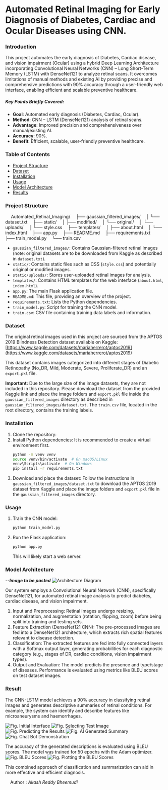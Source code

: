 # Automated Retinal Imaging for Early Diagnosis of Diabetes, Cardiac and Ocular Diseases using CNN.
### Introduction
This project automates the early diagnosis of Diabetes, Cardiac disease, and vision impairment (Ocular) using a hybrid Deep Learning Architecture incorporating Convolutional Neural Networks (CNN) – Long Short-Term Memory (LSTM) with DenseNet121 to analyze retinal scans. It overcomes limitations of manual methods and existing AI by providing precise and comprehensive predictions with 90% accuracy through a user-friendly web interface, enabling efficient and scalable preventive healthcare.

##### Key Points Briefly Covered:
* **Goal**: Automated early diagnosis (Diabetes, Cardiac, Ocular).
* **Method**: CNN – LSTM (DenseNet121) analysis of retinal scans.
* **Advantage**: Improved precision and comprehensiveness over manual/existing AI.
* **Accuracy**: 90%.
* **Benefit**: Efficient, scalable, user-friendly preventive healthcare.



### Table of Contents
- [Project Structure](#project-structure)
- [Dataset](#dataset)
- [Installation](#installation)
- [Usage](#usage)
- [Model Architecture](#model-architecture)
- [Results](#results)

### Project Structure
&emsp; Automated_Retinal_Imaging/
&emsp;├── gaussian_filtered_images/
&emsp;│   └── dataset.txt
&emsp;├── static/
&emsp;│   ├── modified/
&emsp;│   └── original/
&emsp;│   └── uploads/
&emsp;│   └── style.css
&emsp;├── templates/
&emsp;│   ├── about.html
&emsp;│   └── index.html
&emsp;├── app.py
&emsp;├── README.md
&emsp;├── requirements.txt
&emsp;├── train_model.py
&emsp;└── train.csv

- `gaussian_filtered_images/`: Contains Gaussian-filtered retinal images (note: original datasets are to be downloaded from Kaggle as described in `dataset.txt`).
- `static/`: Contains static files such as CSS (`style.css`) and potentially original or modified images.
- `static/uploads/`: Stores user-uploaded retinal images for analysis.
- `templates/`: Contains HTML templates for the web interface (`about.html`, `index.html`).
- `app.py`: The main Flask application file.
- `README.md`: This file, providing an overview of the project.
- `requirements.txt`: Lists the Python dependencies.
- `train_model.py`: Script for training the CNN model.
- `train.csv`: CSV file containing training data labels and information.

### Dataset
The original retinal images used in this project are sourced from the APTOS 2019 Blindness Detection dataset available on Kaggle:
[https://www.kaggle.com/datasets/mariaherrerot/aptos2019](https://www.kaggle.com/datasets/mariaherrerot/aptos2019)

This dataset contains images categorized into different stages of Diabetic Retinopathy (No_DR, Mild, Moderate, Severe, Proliferate_DR) and an `export.pkl` file.

**Important:** Due to the large size of the image datasets, they are not included in this repository. Please download the dataset from the provided Kaggle link and place the image folders and `export.pkl` file inside the `gaussian_filtered_images` directory as described in `gaussian_filtered_images/dataset.txt`. The `train.csv` file, located in the root directory, contains the training labels.

### Installation
1.  Clone the repository:
2.  Install Python dependencies:
    It is recommended to create a virtual environment first.
    ```bash
    python -m venv venv
    source venv/bin/activate  # On macOS/Linux
    venv\Scripts\activate  # On Windows
    pip install -r requirements.txt
    ```
3.  Download and place the dataset:
    Follow the instructions in `gaussian_filtered_images/dataset.txt` to download the APTOS 2019 dataset from Kaggle and place the image folders and `export.pkl` file in the `gaussian_filtered_images` directory.

### Usage
1.  Train the CNN model:
    ```bash
    python train_model.py
    ```
2.  Run the Flask application:
    ```bash
    python app.py
    ```
    This will likely start a web server.

### Model Architecture
--***Image to be pasted***
![Architecture Diagram](https://github.com/user-attachments/assets/9914b11f-780d-46cb-9b81-4b3744e077a4?classes=caption "Architecture Diagram")

Our system employs a Convolutional Neural Network (CNN), specifically DenseNet121, for automated retinal image analysis to predict diabetes, cardiac disease, and vision impairment.
1. Input and Preprocessing: Retinal images undergo resizing, normalization, and augmentation (rotation, flipping, zoom) before being split into training and testing sets.
2. Feature Extraction (DenseNet121 CNN): The pre-processed images are fed into a DenseNet121 architecture, which extracts rich spatial features relevant to disease detection. 
3. Classification: The extracted features are fed into fully connected layers with a Softmax output layer, generating probabilities for each diagnostic category (e.g., stages of DR, cardiac conditions, vision impairment types).
4. Output and Evaluation: The model predicts the presence and type/stage of diseases. Performance is evaluated using metrics like BLEU scores on test dataset images.

### Result
The CNN-LSTM model achieves a 90% accuracy in classifying retinal images and generates descriptive summaries of retinal conditions. For example, the system can identify and describe features like microaneurysms and haemorrhages. 

![Fig. Initial Interface](https://github.com/user-attachments/assets/1b8a2386-df88-4de1-ac8c-4ed1f288a865?classes=caption "Fig. Initial Interface")
![Fig. Selecting Test Image](https://github.com/user-attachments/assets/b94fb815-915a-4e77-b6e2-6a18b022cfcd?classes=caption "Fig. Selecting Test Image")
![Fig. Predicting the Results](https://github.com/user-attachments/assets/15fff6e2-4edb-400d-8ef4-3c36e6826c9b?classes=caption "Fig. Predicting the Results")
![Fig. AI Generated Summary](https://github.com/user-attachments/assets/b441d83e-8a90-44c2-a498-84c549938f35?classes=caption "Fig. AI Generated Summary")
![Fig. Chat Bot Demonstration](https://github.com/user-attachments/assets/3e423d2a-105a-4d5b-bb9b-e7977f48e72d?classes=caption "Fig. Chat Bot Demonstration")


The accuracy of the generated descriptions is evaluated using BLEU scores. The model was trained for 50 epochs with the Adam optimizer. 
![Fig. BLEU Scores](https://github.com/user-attachments/assets/2bd91962-c8f7-4761-9118-72cbf86f1684?classes=caption "Fig. BLEU Scores")
![Fig. Plotting the BLEU Scores](https://github.com/user-attachments/assets/1135f6b4-d30e-4b57-ab6c-71fcc8ba36f9?classes=caption "Fig. Plotting the BLEU Scores")

This combined approach of classification and summarization can aid in more effective and efficient diagnosis.

&nbsp;
&nbsp;
Author : _Akash Reddy Bheemudi_
